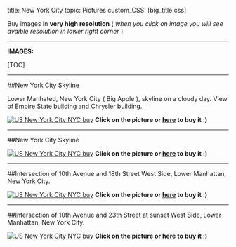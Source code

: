 title: New York City
topic: Pictures
custom_CSS: [big_title.css]

<script type="text/javascript" src="https://gumroad.com/js/gumroad.js"></script>

Buy images in **very high resolution** ( *when you click on image you will see avaible resolution in lower right corner* ).

---

**IMAGES:**

[TOC]

---

##New York City Skyline

Lower Manhated, New York City ( Big Apple ), skyline on a cloudy day. View of Empire State building and Chrysler building. 

[nyc1]: http://gum.co/NYCity 'Buy: New York City, US'

[![US New York City NYC buy](http://farm9.staticflickr.com/8508/8578803716_a5d699202d_h.jpg)][nyc1]
**Click on the picture or [**here**][nyc1] to buy it :)**

---

##New York City Skyline

[nyc2]: https://gumroad.com/l/manhattan 'Buy: New York City, US'

[![US New York City NYC buy](http://farm9.staticflickr.com/8388/8577693221_557d7d5e93_h.jpg)][nyc2]
**Click on the picture or [**here**][nyc2] to buy it :)**

---

##Intersection of 10th Avenue and 18th Street
West Side, Lower Manhattan, New York City. 

[nyc3]: https://gumroad.com/l/NYC_2 'Buy: New York City, US'

[![US New York City NYC buy](http://farm9.staticflickr.com/8248/8578768304_145721a448_h.jpg)][nyc3]
**Click on the picture or [**here**][nyc3] to buy it :)**

---

##Intersection of 10th Avenue and 23th Street at sunset
West Side, Lower Manhattan, New York City. 

[nyc4]: https://gumroad.com/l/NYC_1 'Buy: New York City, US'

[![US New York City NYC buy](http://farm9.staticflickr.com/8523/8577670863_e864761f07_h.jpg)][nyc4]
**Click on the picture or [**here**][nyc4] to buy it :)**